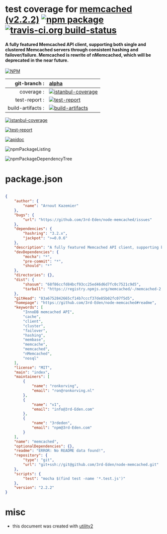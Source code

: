 # test coverage for  [memcached (v2.2.2)](https://github.com/3rd-Eden/node-memcached#readme)  [![npm package](https://img.shields.io/npm/v/npmtest-memcached.svg?style=flat-square)](https://www.npmjs.org/package/npmtest-memcached) [![travis-ci.org build-status](https://api.travis-ci.org/npmtest/node-npmtest-memcached.svg)](https://travis-ci.org/npmtest/node-npmtest-memcached)
#### A fully featured Memcached API client, supporting both single and clustered Memcached servers through consistent hashing and failover/failure. Memcached is rewrite of nMemcached, which will be deprecated in the near future.

[![NPM](https://nodei.co/npm/memcached.png?downloads=true)](https://www.npmjs.com/package/memcached)

| git-branch : | [alpha](https://github.com/npmtest/node-npmtest-memcached/tree/alpha)|
|--:|:--|
| coverage : | [![istanbul-coverage](https://npmtest.github.io/node-npmtest-memcached/build/coverage.badge.svg)](https://npmtest.github.io/node-npmtest-memcached/build/coverage.html/index.html)|
| test-report : | [![test-report](https://npmtest.github.io/node-npmtest-memcached/build/test-report.badge.svg)](https://npmtest.github.io/node-npmtest-memcached/build/test-report.html)|
| build-artifacts : | [![build-artifacts](https://npmtest.github.io/node-npmtest-memcached/glyphicons_144_folder_open.png)](https://github.com/npmtest/node-npmtest-memcached/tree/gh-pages/build)|

[![istanbul-coverage](https://npmtest.github.io/node-npmtest-memcached/build/screenCapture.buildCustomOrg.browser.coverage.html.png)](https://npmtest.github.io/node-npmtest-memcached/build/coverage.html/index.html)

[![test-report](https://npmtest.github.io/node-npmtest-memcached/build/screenCapture.buildCustomOrg.browser.%252Fhome%252Ftravis%252Fbuild%252Fnpmtest%252Fnode-npmtest-memcached%252Ftmp%252Fbuild%252Ftest-report.html.png)](https://npmtest.github.io/node-npmtest-memcached/build/test-report.html)

[![apidoc](https://npmdoc.github.io/node-npmdoc-memcached/build/screenCapture.buildApidoc.browser.%252Fhome%252Ftravis%252Fbuild%252Fnpmdoc%252Fnode-npmdoc-memcached%252Ftmp%252Fbuild%252Fapidoc.html.png)](https://npmdoc.github.io/node-npmdoc-memcached/build/apidoc.html)

![npmPackageListing](https://npmtest.github.io/node-npmtest-memcached/build/screenCapture.npmPackageListing.svg)

![npmPackageDependencyTree](https://npmtest.github.io/node-npmtest-memcached/build/screenCapture.npmPackageDependencyTree.svg)



# package.json

```json

{
    "author": {
        "name": "Arnout Kazemier"
    },
    "bugs": {
        "url": "https://github.com/3rd-Eden/node-memcached/issues"
    },
    "dependencies": {
        "hashring": "3.2.x",
        "jackpot": ">=0.0.6"
    },
    "description": "A fully featured Memcached API client, supporting both single and clustered Memcached servers through consistent hashing and failover/failure. Memcached is rewrite of nMemcached, which will be deprecated in the near future.",
    "devDependencies": {
        "mocha": "*",
        "pre-commit": "*",
        "should": "*"
    },
    "directories": {},
    "dist": {
        "shasum": "68f86ccfd84bcf93cc25ed46d6d7fc0c7521c9d5",
        "tarball": "https://registry.npmjs.org/memcached/-/memcached-2.2.2.tgz"
    },
    "gitHead": "83a6752842665cf14b7cccf37de85b02fc07f5d5",
    "homepage": "https://github.com/3rd-Eden/node-memcached#readme",
    "keywords": [
        "InnoDB memcached API",
        "cache",
        "client",
        "cluster",
        "failover",
        "hashing",
        "membase",
        "memcache",
        "memcached",
        "nMemcached",
        "nosql"
    ],
    "license": "MIT",
    "main": "index",
    "maintainers": [
        {
            "name": "ronkorving",
            "email": "ron@ronkorving.nl"
        },
        {
            "name": "v1",
            "email": "info@3rd-Eden.com"
        },
        {
            "name": "3rdeden",
            "email": "npm@3rd-Eden.com"
        }
    ],
    "name": "memcached",
    "optionalDependencies": {},
    "readme": "ERROR: No README data found!",
    "repository": {
        "type": "git",
        "url": "git+ssh://git@github.com/3rd-Eden/node-memcached.git"
    },
    "scripts": {
        "test": "mocha $(find test -name '*.test.js')"
    },
    "version": "2.2.2"
}
```



# misc
- this document was created with [utility2](https://github.com/kaizhu256/node-utility2)
